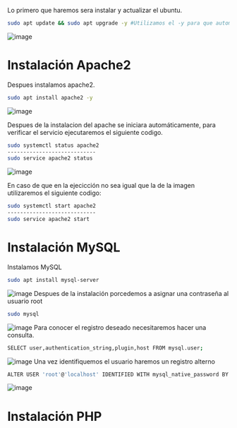 Lo primero que haremos sera instalar y actualizar el ubuntu.
```sh
sudo apt update && sudo apt upgrade -y #Utilizamos el -y para que automaticamente diga que si a la instalación
```
![image](https://github.com/MarcPerarnau/LINUX/assets/151735878/e2dfd448-32e2-4789-b114-e4e5eddc4c91)
# Instalación Apache2
Despues instalamos apache2.
```sh
sudo apt install apache2 -y
```
![image](https://github.com/MarcPerarnau/LINUX/assets/151735878/2638127a-741f-43c6-9523-de202d1b5797)

Despues de la instalacion del apache se iniciara automáticamente, para verificar el servicio ejecutaremos el siguiente codigo.
```sh
sudo systemctl status apache2
----------------------------
sudo service apache2 status
```
![image](https://github.com/MarcPerarnau/LINUX/assets/151735878/97262548-1860-4f31-b705-383b2c660aa3)

En caso de que en la ejecicción no sea igual que la de la imagen utilizaremos el siguiente codigo: 
```sh
sudo systemctl start apache2
----------------------------
sudo service apache2 start
```
# Instalación MySQL
Instalamos MySQL
```sh
sudo apt install mysql-server
```
![image](https://github.com/MarcPerarnau/LINUX/assets/151735878/c9656d9f-348d-43d2-8558-53300f9791fd)
Despues de la instalación porcedemos a asignar una contraseña al usuario root
```sh
sudo mysql
```
![image](https://github.com/MarcPerarnau/LINUX/assets/151735878/227bdaa0-d1b8-437c-995f-d21706c2e7c5)
Para conocer el registro deseado necesitaremos hacer una consulta.
```sh
SELECT user,authentication_string,plugin,host FROM mysql.user;
```
![image](https://github.com/MarcPerarnau/LINUX/assets/151735878/5c8902d7-4425-49af-b390-3ed5c7fba126)
Una vez identifiquemos el usuario haremos un registro alterno
```sh
ALTER USER 'root'@'localhost' IDENTIFIED WITH mysql_native_password BY 'password'; #Password sera la contraseña deseada
```
![image](https://github.com/MarcPerarnau/LINUX/assets/151735878/6c366166-521c-4369-a8ee-e4e9dcca361a)

# Instalación PHP


